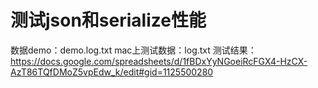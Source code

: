 # 测试json和serialize性能
数据demo：demo.log.txt
mac上测试数据：log.txt
测试结果：https://docs.google.com/spreadsheets/d/1fBDxYyNGoeiRcFGX4-HzCX-AzT86TQfDMoZ5vpEdw_k/edit#gid=1125500280
